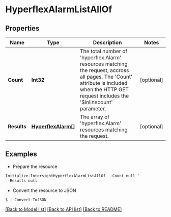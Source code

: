 # HyperflexAlarmListAllOf
## Properties

Name | Type | Description | Notes
------------ | ------------- | ------------- | -------------
**Count** | **Int32** | The total number of &#39;hyperflex.Alarm&#39; resources matching the request, accross all pages. The &#39;Count&#39; attribute is included when the HTTP GET request includes the &#39;$inlinecount&#39; parameter. | [optional] 
**Results** | [**HyperflexAlarm[]**](HyperflexAlarm.md) | The array of &#39;hyperflex.Alarm&#39; resources matching the request. | [optional] 

## Examples

- Prepare the resource
```powershell
Initialize-IntersightHyperflexAlarmListAllOf  -Count null `
 -Results null
```

- Convert the resource to JSON
```powershell
$ | Convert-ToJSON
```

[[Back to Model list]](../README.md#documentation-for-models) [[Back to API list]](../README.md#documentation-for-api-endpoints) [[Back to README]](../README.md)

